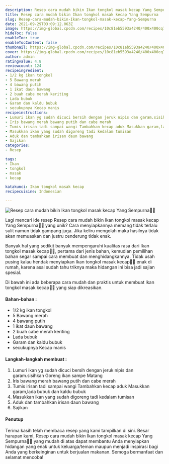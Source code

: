 ```yaml
---
description: Resep cara mudah bikin Ikan tongkol masak kecap Yang Sempurna"
title: Resep cara mudah bikin Ikan tongkol masak kecap Yang Sempurna
slug: Resep-cara-mudah-bikin-Ikan-tongkol-masak-kecap-Yang-Sempurna
date: 2021-09-29T03:09:12.063Z
image: https://img-global.cpcdn.com/recipes/10c81eb5593a4240/400x400cq70/photo.jpg
hideToc: false
enableToc: true
enableTocContent: false
thumbnail: https://img-global.cpcdn.com/recipes/10c81eb5593a4240/400x400cq70/photo.jpg
cover: https://img-global.cpcdn.com/recipes/10c81eb5593a4240/400x400cq70/photo.jpg
author: admin
ratingvalue: 4.8
reviewcount: 124
recipeingredient:
- 1/2 kg ikan tongkol
- 5 Bawang merah
- 4 bawang putih
- 1 ikat daun bawang
- 2 buah cabe merah keriting
- Lada bubuk
- Garam dan kaldu bubuk
- secukupnya Kecap manis
recipeinstructions:
- Lumuri ikan yg sudah dicuci bersih dengan jeruk nipis dan garam.sisihkan Goreng ikan sampe Matang
- Iris bawang merah bawang putih dan cabe merah
- Tumis irisan tadi sampai wangi Tambahkan kecap aduk Masukkan garam,lada bubuk dan kaldu bubuk
- Masukkan ikan yang sudah digoreng tadi kedalam tumisan
- Aduk dan tambahkan irisan daun bawang
- Sajikan
categories:
- Resep

tags:
- Ikan
- tongkol
- masak
- kecap

katakunci: Ikan tongkol masak kecap
recipecuisine: Indonesian

---
```


![Resep cara mudah bikin Ikan tongkol masak kecap Yang Sempurna👩‍🍳](https://img-global.cpcdn.com/recipes/10c81eb5593a4240/400x400cq70/photo.jpg)

Lagi mencari ide resep Resep cara mudah bikin Ikan tongkol masak kecap Yang Sempurna👩‍🍳 yang unik? Cara menyiapkannya memang tidak terlalu sulit namun tidak gampang juga. Jika keliru mengolah maka hasilnya tidak akan memuaskan dan justru cenderung tidak enak.

Banyak hal yang sedikit banyak mempengaruhi kualitas rasa dari Ikan tongkol masak kecap👩‍🍳, pertama dari jenis bahan, kemudian pemilihan bahan segar sampai cara membuat dan menghidangkannya. Tidak usah pusing kalau hendak menyiapkan Ikan tongkol masak kecap👩‍🍳 enak di rumah, karena asal sudah tahu triknya maka hidangan ini bisa jadi sajian spesial.

Di bawah ini ada beberapa cara mudah dan praktis untuk membuat Ikan tongkol masak kecap👩‍🍳 yang siap dikreasikan.

<!--inarticleads1-->

#### Bahan-bahan :

- 1/2 kg ikan tongkol
- 5 Bawang merah
- 4 bawang putih
- 1 ikat daun bawang
- 2 buah cabe merah keriting
- Lada bubuk
- Garam dan kaldu bubuk
- secukupnya Kecap manis

<!--inarticleads2-->

#### Langkah-langkah membuat :

1. Lumuri ikan yg sudah dicuci bersih dengan jeruk nipis dan garam.sisihkan Goreng ikan sampe Matang
1. Iris bawang merah bawang putih dan cabe merah
1. Tumis irisan tadi sampai wangi Tambahkan kecap aduk Masukkan garam,lada bubuk dan kaldu bubuk
1. Masukkan ikan yang sudah digoreng tadi kedalam tumisan
1. Aduk dan tambahkan irisan daun bawang
1. Sajikan

#### Penutup

Terima kasih telah membaca resep yang kami tampilkan di sini. Besar harapan kami, Resep cara mudah bikin Ikan tongkol masak kecap Yang Sempurna👩‍🍳 yang mudah di atas dapat membantu Anda menyiapkan hidangan yang enak untuk keluarga/teman maupun menjadi inspirasi bagi Anda yang berkeinginan untuk berjualan makanan. Semoga bermanfaat dan selamat mencoba!